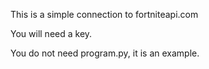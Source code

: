 This is a simple connection to fortniteapi.com

You will need a key.

You do not need program.py, it is an example.
